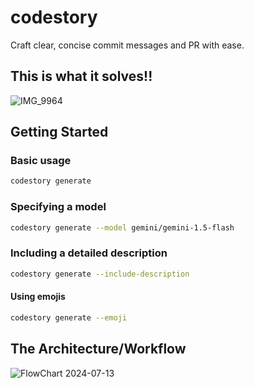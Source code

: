 # codestory
Craft clear, concise commit messages and PR with ease.

## This is what it solves!!

![IMG_9964](https://github.com/user-attachments/assets/7cef00d3-fd04-47f5-864c-6ed0a7997294)



## Getting Started

### Basic usage
```bash
codestory generate
```

### Specifying a model
```bash
codestory generate --model gemini/gemini-1.5-flash
```

### Including a detailed description
```bash
codestory generate --include-description
```

#### Using emojis
```bash
codestory generate --emoji
```

## The Architecture/Workflow

![FlowChart 2024-07-13](https://github.com/user-attachments/assets/075c11e8-2f96-41bb-a93a-d2a6f812fe0c)
